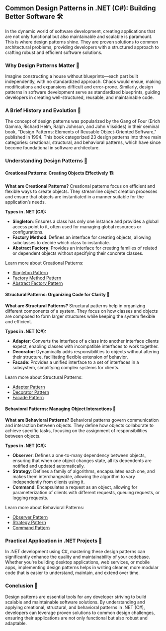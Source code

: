 ## Common Design Patterns in .NET (C#): Building Better Software 🛠️

In the dynamic world of software development, creating applications that are not only functional but also maintainable and scalable is paramount. This is where design patterns shine. They are proven solutions to common architectural problems, providing developers with a structured approach to crafting robust and efficient software solutions.

### Why Design Patterns Matter 🌟

Imagine constructing a house without blueprints—each part built independently, with no standardized approach. Chaos would ensue, making modifications and expansions difficult and error-prone. Similarly, design patterns in software development serve as standardized blueprints, guiding developers in creating well-structured, reusable, and maintainable code.

### A Brief History and Evolution 📜

The concept of design patterns was popularized by the Gang of Four (Erich Gamma, Richard Helm, Ralph Johnson, and John Vlissides) in their seminal book, "Design Patterns: Elements of Reusable Object-Oriented Software," published in 1994. This book categorized 23 design patterns into three main categories: creational, structural, and behavioral patterns, which have since become foundational in software architecture.

### Understanding Design Patterns 🧩

#### Creational Patterns: Creating Objects Effectively 🏗️

**What are Creational Patterns?**
Creational patterns focus on efficient and flexible ways to create objects. They streamline object creation processes and ensure that objects are instantiated in a manner suitable for the application’s needs.

**Types in .NET (C#):**
- **Singleton**: Ensures a class has only one instance and provides a global access point to it, often used for managing global resources or configurations.
- **Factory Method**: Defines an interface for creating objects, allowing subclasses to decide which class to instantiate.
- **Abstract Factory**: Provides an interface for creating families of related or dependent objects without specifying their concrete classes.

Learn more about Creational Patterns:
- [Singleton Pattern](https://refactoring.guru/design-patterns/singleton)
- [Factory Method Pattern](https://refactoring.guru/design-patterns/factory-method)
- [Abstract Factory Pattern](https://refactoring.guru/design-patterns/abstract-factory)

#### Structural Patterns: Organizing Code for Clarity 🏢

**What are Structural Patterns?**
Structural patterns help in organizing different components of a system. They focus on how classes and objects are composed to form larger structures while keeping the system flexible and efficient.

**Types in .NET (C#):**
- **Adapter**: Converts the interface of a class into another interface clients expect, enabling classes with incompatible interfaces to work together.
- **Decorator**: Dynamically adds responsibilities to objects without altering their structure, facilitating flexible extension of behavior.
- **Facade**: Provides a unified interface to a set of interfaces in a subsystem, simplifying complex systems for clients.

Learn more about Structural Patterns:
- [Adapter Pattern](https://refactoring.guru/design-patterns/adapter)
- [Decorator Pattern](https://refactoring.guru/design-patterns/decorator)
- [Facade Pattern](https://refactoring.guru/design-patterns/facade)

#### Behavioral Patterns: Managing Object Interactions 🔄

**What are Behavioral Patterns?**
Behavioral patterns govern communication and interaction between objects. They define how objects collaborate to achieve specific tasks, focusing on the assignment of responsibilities between objects.

**Types in .NET (C#):**
- **Observer**: Defines a one-to-many dependency between objects, ensuring that when one object changes state, all its dependents are notified and updated automatically.
- **Strategy**: Defines a family of algorithms, encapsulates each one, and makes them interchangeable, allowing the algorithm to vary independently from clients using it.
- **Command**: Encapsulates a request as an object, allowing for parameterization of clients with different requests, queuing requests, or logging requests.

Learn more about Behavioral Patterns:
- [Observer Pattern](https://refactoring.guru/design-patterns/observer)
- [Strategy Pattern](https://refactoring.guru/design-patterns/strategy)
- [Command Pattern](https://refactoring.guru/design-patterns/command)

### Practical Application in .NET Projects 🚀

In .NET development using C#, mastering these design patterns can significantly enhance the quality and maintainability of your codebase. Whether you're building desktop applications, web services, or mobile apps, implementing design patterns helps in writing cleaner, more modular code that is easier to understand, maintain, and extend over time.

### Conclusion 🎯

Design patterns are essential tools for any developer striving to build scalable and maintainable software solutions. By understanding and applying creational, structural, and behavioral patterns in .NET (C#), developers can leverage proven solutions to common design challenges, ensuring their applications are not only functional but also robust and adaptable.
